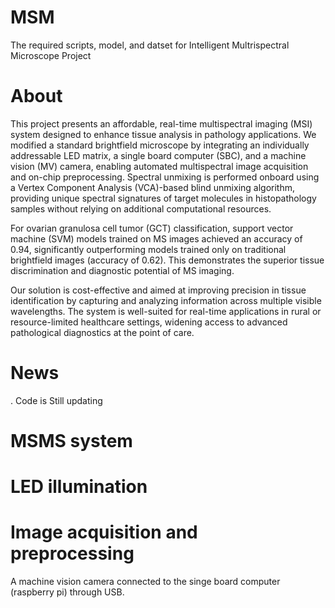 # MSM
The required scripts, model, and datset  for Intelligent Multrispectral Microscope Project
# About
This project presents an affordable, real-time multispectral imaging (MSI) system designed to enhance tissue analysis in pathology applications. We modified a standard brightfield microscope by integrating an individually addressable LED matrix, a single board computer (SBC), and a machine vision (MV) camera, enabling automated multispectral image acquisition and on-chip preprocessing. Spectral unmixing is performed onboard using a Vertex Component Analysis (VCA)-based blind unmixing algorithm, providing unique spectral signatures of target molecules in histopathology samples without relying on additional computational resources.

For ovarian granulosa cell tumor (GCT) classification, support vector machine (SVM) models trained on MS images achieved an accuracy of 0.94, significantly outperforming models trained only on traditional brightfield images (accuracy of 0.62). This demonstrates the superior tissue discrimination and diagnostic potential of MS imaging.

Our solution is cost-effective and aimed at improving precision in tissue identification by capturing and analyzing information across multiple visible wavelengths. The system is well-suited for real-time applications in rural or resource-limited healthcare settings, widening access to advanced pathological diagnostics at the point of care.
# News 
. Code is Still updating
# MSMS system 
# LED illumination

# Image acquisition and preprocessing
A machine vision camera connected to the singe board computer (raspberry pi) through USB.
